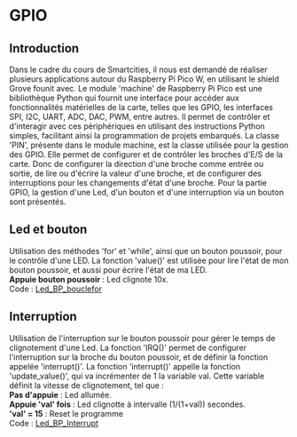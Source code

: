# GPIO
## Introduction
Dans le cadre du cours de Smartcities, il nous est demandé de réaliser plusieurs applications autour du Raspberry Pi Pico W, en utilisant le shield Grove founit avec.
Le module 'machine' de Raspberry Pi Pico est une bibliothèque Python qui fournit une interface pour accéder aux fonctionnalités matérielles de la carte, telles que les GPIO, les interfaces SPI, I2C, UART, ADC, DAC, PWM, entre autres. Il permet de contrôler et d'interagir avec ces périphériques en utilisant des instructions Python simples, facilitant ainsi la programmation de projets embarqués. La classe 'PIN', présente dans le module machine, est la classe utilisée pour la gestion des GPIO. Elle permet de configurer et de contrôler les broches d'E/S de la carte. Donc de configurer la direction d'une broche comme entrée ou sortie, de lire ou d'écrire la valeur d'une broche, et de configurer des interruptions pour les changements d'état d'une broche. 
Pour la partie GPIO, la gestion d'une Led, d'un bouton et d'une interruption via un bouton sont présentés.
## Led et bouton
Utilisation des méthodes 'for' et 'while', ainsi que un bouton poussoir, pour le contrôle d'une LED. La fonction 'value()' est utilisée pour lire l'état de mon bouton poussoir, et aussi pour écrire l'état de ma LED. <br> 
**Appuie bouton poussoir** : Led clignote 10x.<br>
Code : [Led_BP_bouclefor](https://github.com/hepl-leclercq/smartcities/blob/4bdb1034d0ef0033ecef4018052e9c295b761aa2/GPIO/Led_BP_bouclefor.py)

## Interruption
Utilisation de l'interruption sur le bouton poussoir pour gérer le temps de clignotement d'une Led. La fonction 'IRQ()' permet de configurer l'interruption sur la broche du bouton poussoir, et de définir la fonction appelée 'interrupt()'. La fonction 'interrupt()' appelle la fonction 'update_value()', qui va incrémenter de 1 la variable val. Cette variable définit la vitesse de clignotement, tel que : <br> 
**Pas d'appuie** : Led allumée. <br>
**Appuie 'val' fois** : Led clignotte à intervalle (1/(1+val)) secondes.<br>
**'val' = 15** : Reset le programme<br>
Code : [Led_BP_Interrupt](https://github.com/hepl-leclercq/smartcities/blob/0b574c7c24d3611e5b671a340976c71a10b51375/GPIO/Led_BP_Interrupt.py)
